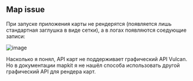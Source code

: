 
## Map issue

При запуске приложения карты не рендерятся (появляется лишь стандартная заглушка в виде сетки), а в логах появляются соедующие записи:

![image](https://github.com/user-attachments/assets/61e7454c-5ffe-4b72-90cb-35209a95f3ba)

Насколько я понял, API карт не поддерживает графический API Vulcan. Но в документации mapkit я не нашёл способа использовать другой графический API для рендера карт.
